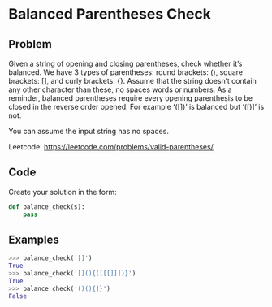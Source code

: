 # Balanced Parentheses Check

## Problem

Given a string of opening and closing parentheses, check whether it’s balanced. We have 3 types of parentheses: round brackets: (), square brackets: [], and curly brackets: {}. Assume that the string doesn’t contain any other character than these, no spaces words or numbers. As a reminder, balanced parentheses require every opening parenthesis to be closed in the reverse order opened. For example ‘([])’ is balanced but ‘([)]’ is not.

You can assume the input string has no spaces.

Leetcode: https://leetcode.com/problems/valid-parentheses/

## Code

Create your solution in the form:

```python
def balance_check(s):
    pass
```

## Examples

```python
>>> balance_check('[]')
True
>>> balance_check('[](){([[[]]])}')
True
>>> balance_check('()(){]}')
False
```
